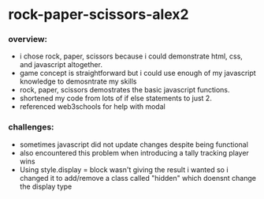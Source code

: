 # rock-paper-scissors-alex2

### overview:
- i chose rock, paper, scissors because i could demonstrate html, css, and javascript altogether.
- game concept is straightforward but i could use enough of my javascript knowledge to demosntrate my skills
- rock, paper, scissors demostrates the basic javascript functions.
- shortened my code from lots of if else statements to just 2.
- referenced web3schools for help with modal

### challenges:
- sometimes javascript did not update changes despite being functional
- also encountered this problem when introducing a tally tracking player wins
- Using style.display = block wasn't giving the result i wanted so i changed it to add/remove a class called "hidden" which doensnt change the display type